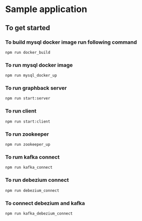 # Sample application

## To get started

### To build mysql docker image run following command

``npm run docker_build``

### To run mysql docker image

``npm run mysql_docker_up``

### To run graphback server

``npm run start:server``

### To run client 

``npm run start:client``

### To run zookeeper

``npm run zookeeper_up``

### To rum kafka connect

``npm run kafka_connect``

### To run debezium connect

``npm run debezium_connect``


### To connect debezium and kafka 

``npm run kafka_debezium_connect``